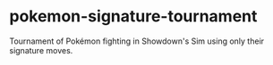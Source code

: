 # pokemon-signature-tournament
Tournament of Pokémon fighting in Showdown's Sim using only their signature moves.
